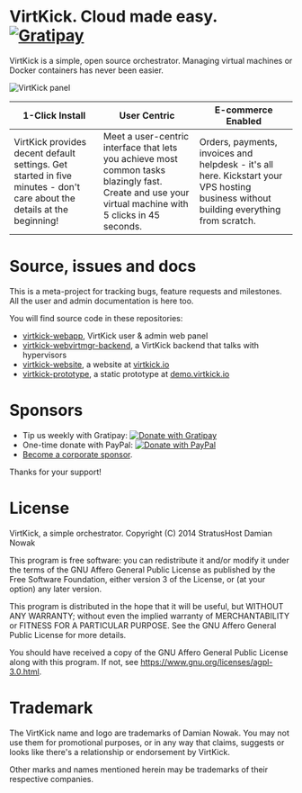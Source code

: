 # VirtKick. Cloud made easy. [![Gratipay](https://img.shields.io/gratipay/Nowaker.svg?style=flat-square)](https://gratipay.com/Nowaker/)

VirtKick is a simple, open source orchestrator.
Managing virtual machines or Docker containers has never been easier.

![VirtKick panel](https://raw.github.com/virtkick/virtkick/master/screenshot.png)

1-Click Install | User Centric | E-commerce Enabled
--- | --- | ---
VirtKick provides decent default settings. Get started in five minutes - don't care about the details at the beginning! | Meet a user-centric interface that lets you achieve most common tasks blazingly fast. Create and use your virtual machine with 5 clicks in 45 seconds. | Orders, payments, invoices and helpdesk - it's all here. Kickstart your VPS hosting business without building everything from scratch.


# Source, issues and docs

This is a meta-project for tracking bugs, feature requests and milestones.
All the user and admin documentation is here too.

You will find source code in these repositories:

- [virtkick-webapp](https://github.com/virtkick/virtkick-webapp), VirtKick user & admin web panel
- [virtkick-webvirtmgr-backend](https://github.com/virtkick/virtkick-webvirtmgr-backend), a VirtKick backend that talks with hypervisors
- [virtkick-website](https://github.com/virtkick/virtkick-website), a website at [virtkick.io](https://www.virtkick.io/)
- [virtkick-prototype](https://github.com/virtkick/virtkick-prototype), a static prototype at [demo.virtkick.io](https://demo.virtkick.io/)


# Sponsors

- Tip us weekly with Gratipay: [![Donate with Gratipay](https://img.shields.io/gratipay/Nowaker.svg?style=flat-square)](https://gratipay.com/Nowaker/)
- One-time donate with PayPal: [![Donate with PayPal](https://raw.githubusercontent.com/virtkick/virtkick/master/paypal-donate.png)](https://www.paypal.com/cgi-bin/webscr?cmd=_s-xclick&hosted_button_id=AGF4FPG7JZ7NY&lc=US)
- [Become a corporate sponsor](https://www.virtkick.io/become-a-sponsor.html).

Thanks for your support!

# License

VirtKick, a simple orchestrator.
Copyright (C) 2014 StratusHost Damian Nowak

This program is free software: you can redistribute it and/or modify
it under the terms of the GNU Affero General Public License as
published by the Free Software Foundation, either version 3 of the
License, or (at your option) any later version.

This program is distributed in the hope that it will be useful,
but WITHOUT ANY WARRANTY; without even the implied warranty of
MERCHANTABILITY or FITNESS FOR A PARTICULAR PURPOSE.  See the
GNU Affero General Public License for more details.

You should have received a copy of the GNU Affero General Public License
along with this program.  If not, see https://www.gnu.org/licenses/agpl-3.0.html.


# Trademark

The VirtKick name and logo are trademarks of Damian Nowak.
You may not use them for promotional purposes,
or in any way that claims, suggests or looks like
there's a relationship or endorsement by VirtKick.

Other marks and names mentioned herein may be trademarks of their respective companies.
